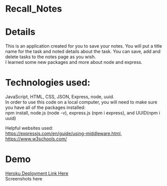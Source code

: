 # Recall_Notes
# Details

This is an application created for you to save your notes. You will put a title name for the task and noted details about the task. You can save, add and delete tasks to the notes page as you wish. 
<br>
I learned some new packages and more about node and express.
<br>
# Technologies used:

JavaScript, HTML, CSS, JSON, Express, node, uuid.
<br>
In order to use this code on a local computer, you will need to make sure you have all of the packages installed:
<br>
npm install, node.js (node -v), express.js (npm i express), and UUID(npm i uuid)
<br>

Helpful websites used:
<br>
https://expressjs.com/en/guide/using-middleware.html, https://www.w3schools.com/
<br>

# Demo
<a href="https://recall-your-notes.herokuapp.com/">Heroku Deployment Link Here</a>
<br>
Screenshots here
